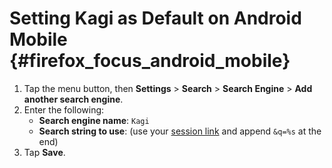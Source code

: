 # Setting Kagi as Default on Android Mobile {#firefox_focus_android_mobile}

1. Tap the menu button, then **Settings** > **Search** > **Search Engine** > **Add another search engine**.
1. Enter the following:
	- **Search engine name**: `Kagi`
	- **Search string to use**: (use your [session link](https://kagi.com/settings?p=user_details) and append `&q=%s` at the end)
1. Tap **Save**.
